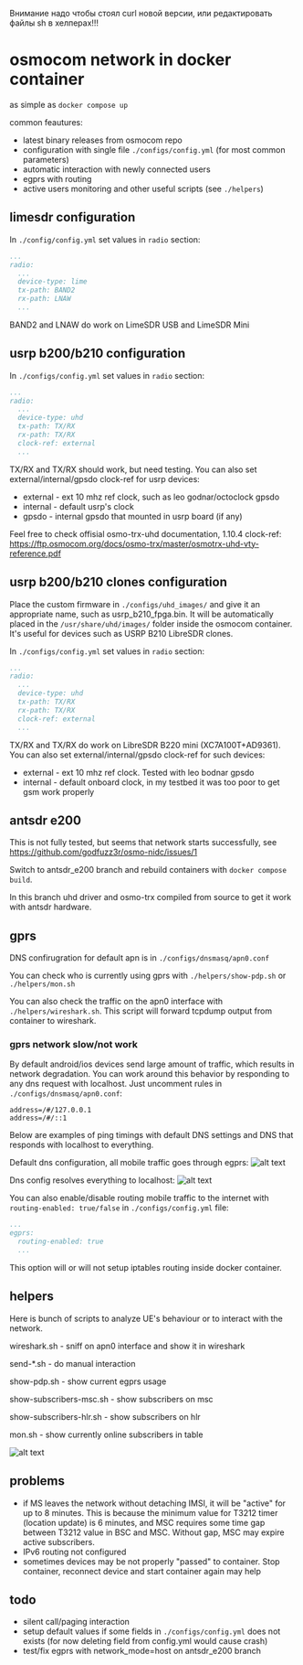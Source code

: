 Внимание надо чтобы стоял curl новой версии, или редактировать файлы sh в хелперах!!!
# osmocom network in docker container

as simple as `docker compose up`

common feautures:
- latest binary releases from osmocom repo
- configuration with single file `./configs/config.yml` (for most common parameters)
- automatic interaction with newly connected users
- egprs with routing
- active users monitoring and other useful scripts (see `./helpers`)

## limesdr configuration

In `./config/config.yml` set values in `radio` section:
```yml
...
radio:
  ...
  device-type: lime
  tx-path: BAND2
  rx-path: LNAW
  ...
```
BAND2 and LNAW do work on LimeSDR USB and LimeSDR Mini

## usrp b200/b210 configuration

In `./configs/config.yml` set values in `radio` section:
```yml
...
radio:
  ...
  device-type: uhd
  tx-path: TX/RX
  rx-path: TX/RX
  clock-ref: external
  ...
```
TX/RX and TX/RX should work, but need testing. You can also set external/internal/gpsdo clock-ref for usrp devices:
- external - ext 10 mhz ref clock, such as leo godnar/octoclock gpsdo
- internal - default usrp's clock
- gpsdo    - internal gpsdo that mounted in usrp board (if any)

Feel free to check offisial osmo-trx-uhd documentation, 1.10.4 clock-ref: https://ftp.osmocom.org/docs/osmo-trx/master/osmotrx-uhd-vty-reference.pdf

## usrp b200/b210 clones configuration

Place the custom firmware in `./configs/uhd_images/` and give it an appropriate name, such as usrp_b210_fpga.bin. It will be automatically placed in the `/usr/share/uhd/images/` folder inside the osmocom container. It's useful for devices such as USRP B210 LibreSDR clones.

In `./configs/config.yml` set values in `radio` section:
```yml
...
radio:
  ...
  device-type: uhd
  tx-path: TX/RX
  rx-path: TX/RX
  clock-ref: external
  ...
```
TX/RX and TX/RX do work on LibreSDR B220 mini (XC7A100T+AD9361). You can also set external/internal/gpsdo clock-ref for such devices:
- external - ext 10 mhz ref clock. Tested with leo bodnar gpsdo
- internal - default onboard clock, in my testbed it was too poor to get gsm work properly

## antsdr e200

This is not fully tested, but seems that network starts successfully, see https://github.com/godfuzz3r/osmo-nidc/issues/1

Switch to antsdr_e200 branch and rebuild containers with `docker compose build`.

In this branch uhd driver and osmo-trx compiled from source to get it work with antsdr hardware.

## gprs

DNS confirugration for default apn is in `./configs/dnsmasq/apn0.conf`

You can check who is currently using gprs with `./helpers/show-pdp.sh` or `./helpers/mon.sh`

You can also check the traffic on the apn0 interface with `./helpers/wireshark.sh`. This script will forward tcpdump output from container to wireshark.

### gprs network slow/not work

By default android/ios devices send large amount of traffic, which results in network degradation. You can work around this behavior by responding to any dns request with localhost. Just uncomment rules in `./configs/dnsmasq/apn0.conf`:
```
address=/#/127.0.0.1
address=/#/::1
```

Below are examples of ping timings with default DNS settings and DNS that responds with localhost to everything.

Default dns configuration, all mobile traffic goes through egprs:
![alt text](img/image-1.png)

Dns config resolves everything to localhost:
![alt text](img/image-2.png)

You can also enable/disable routing mobile traffic to the internet with `routing-enabled: true/false` in `./configs/config.yml` file:
```yaml
...
egprs:
  routing-enabled: true
  ...
```
This option will or will not setup iptables routing inside docker container.

## helpers

Here is bunch of scripts to analyze UE's behaviour or to interact with the network.

wireshark.sh - sniff on apn0 interface and show it in wireshark

send-*.sh - do manual interaction

show-pdp.sh - show current egprs usage

show-subscribers-msc.sh - show subscribers on msc

show-subscribers-hlr.sh - show subscribers on hlr

mon.sh - show currently online subscribers in table

![alt text](img/image-3.png)

## problems

- if MS leaves the network without detaching IMSI, it will be "active" for up to 8 minutes. This is because the minimum value for T3212 timer (location update) is 6 minutes, and MSC requires some time gap between T3212 value in BSC and MSC. Without gap, MSC may expire active subscribers.
- IPv6 routing not configured
- sometimes devices may be not properly "passed" to container. Stop container, reconnect device and start container again may help

## todo
- silent call/paging interaction
- setup default values if some fields in `./configs/config.yml` does not exists (for now deleting field from config.yml would cause crash)
- test/fix egprs with network_mode=host on antsdr_e200 branch
